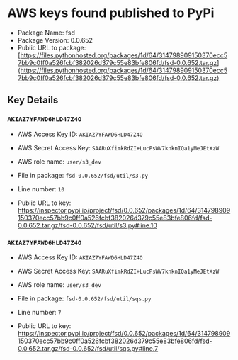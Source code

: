# AWS keys found published to PyPi

* Package Name: fsd
* Package Version: 0.0.652
* Public URL to package: [https://files.pythonhosted.org/packages/1d/64/314798909150370ecc57bb9c0ff0a526fcbf382026d379c55e83bfe806fd/fsd-0.0.652.tar.gz](https://files.pythonhosted.org/packages/1d/64/314798909150370ecc57bb9c0ff0a526fcbf382026d379c55e83bfe806fd/fsd-0.0.652.tar.gz)

## Key Details

### `AKIAZ7YFAWD6HLD47Z4O`

* AWS Access Key ID: `AKIAZ7YFAWD6HLD47Z4O`
* AWS Secret Access Key: `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` 
* AWS role name: `user/s3_dev`
* File in package: `fsd-0.0.652/fsd/util/s3.py`
* Line number: `10`

* Public URL to key: https://inspector.pypi.io/project/fsd/0.0.652/packages/1d/64/314798909150370ecc57bb9c0ff0a526fcbf382026d379c55e83bfe806fd/fsd-0.0.652.tar.gz/fsd-0.0.652/fsd/util/s3.py#line.10



### `AKIAZ7YFAWD6HLD47Z4O`

* AWS Access Key ID: `AKIAZ7YFAWD6HLD47Z4O`
* AWS Secret Access Key: `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` 
* AWS role name: `user/s3_dev`
* File in package: `fsd-0.0.652/fsd/util/sqs.py`
* Line number: `7`

* Public URL to key: https://inspector.pypi.io/project/fsd/0.0.652/packages/1d/64/314798909150370ecc57bb9c0ff0a526fcbf382026d379c55e83bfe806fd/fsd-0.0.652.tar.gz/fsd-0.0.652/fsd/util/sqs.py#line.7


